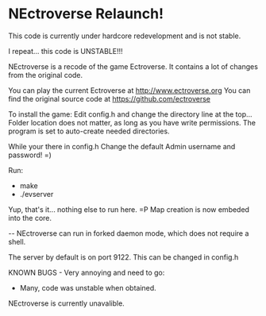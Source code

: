 NEctroverse Relaunch!
========
This code is currently under hardcore redevelopment and is not stable.

I repeat... this code is UNSTABLE!!!


NEctroverse is a recode of the game Ectroverse.
It contains a lot of changes from the original code.

You can play the current Ectroverse at http://www.ectroverse.org
You can find the original source code at https://github.com/ectroverse


To install the game:
Edit config.h and change the directory line at the top...
Folder location does not matter, as long as you have write permissions.
The program is set to auto-create needed directories.

While your there in config.h
Change the default Admin username and password! =)


Run:
* make 
* ./evserver

Yup, that's it... nothing else to run here. =P
Map creation is now embeded into the core.

-- NEctroverse can run in forked daemon mode, which does not require a shell.

The server by default is on port 9122. This can be changed in config.h

KNOWN BUGS - Very annoying and need to go:
* Many, code was unstable when obtained.


NEctroverse is currently unavalible.
